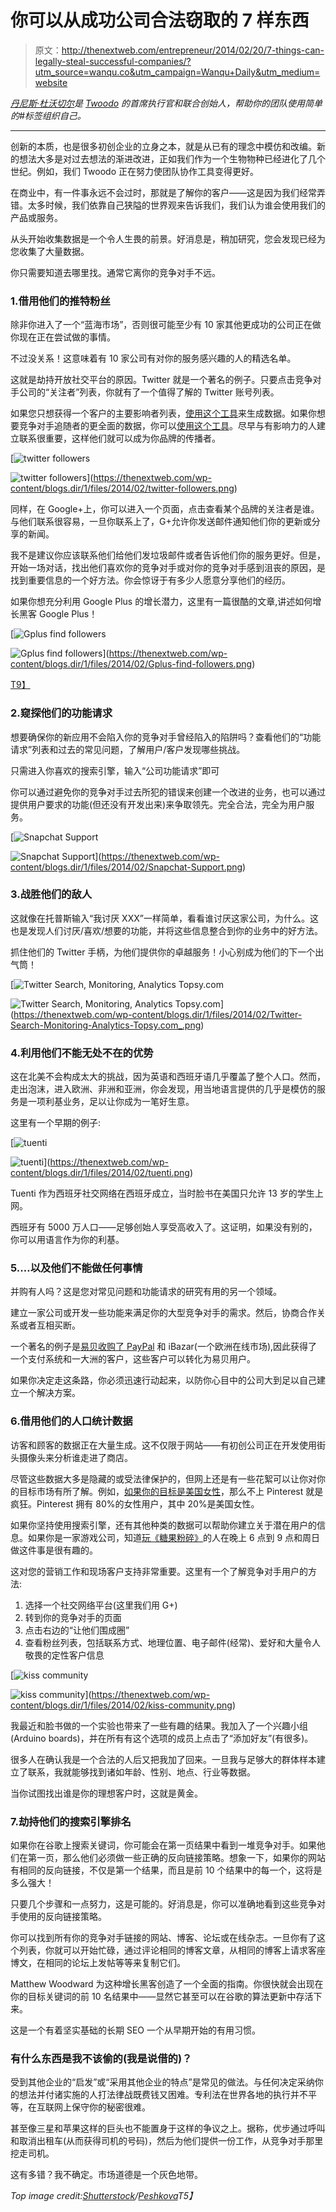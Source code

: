 # 你可以从成功公司合法窃取的 7 样东西

> 原文：<http://thenextweb.com/entrepreneur/2014/02/20/7-things-can-legally-steal-successful-companies/?utm_source=wanqu.co&utm_campaign=Wanqu+Daily&utm_medium=website>

*[丹尼斯·杜沃切尔](https://www.twitter.com/desduvauchelle)是 [Twoodo](http://www.twoodo.com?track=thenextweb&article=6thingsyoucansteal&link=one) 的首席执行官和联合创始人，帮助你的团队使用简单的#标签组织自己。*

* * *

创新的本质，也是很多初创企业的立身之本，就是从已有的理念中模仿和改编。新的想法大多是对过去想法的渐进改进，正如我们作为一个生物物种已经进化了几个世纪。例如，我们 Twoodo 正在努力使团队协作工具变得更好。

在商业中，有一件事永远不会过时，那就是了解你的客户——这是因为我们经常弄错。太多时候，我们依靠自己狭隘的世界观来告诉我们，我们认为谁会使用我们的产品或服务。

从头开始收集数据是一个令人生畏的前景。好消息是，稍加研究，您会发现已经为您收集了大量数据。

你只需要知道去哪里找。通常它离你的竞争对手不远。

### 1.借用他们的推特粉丝

除非你进入了一个“蓝海市场”，否则很可能至少有 10 家其他更成功的公司正在做你现在正在尝试做的事情。

不过没关系！这意味着有 10 家公司有对你的服务感兴趣的人的精选名单。

这就是劫持开放社交平台的原因。Twitter 就是一个著名的例子。只要点击竞争对手公司的“关注者”列表，你就有了一个值得了解的 Twitter 账号列表。

如果您只想获得一个客户的主要影响者列表，[使用这个工具](http://simplymeasured.com/freebies/twitter-follower-analytics)来生成数据。如果你想要竞争对手追随者的更全面的数据，你可以[使用这个工具](http://www.twitonomy.com/)。尽早与有影响力的人建立联系很重要，这样他们就可以成为你品牌的传播者。

[](https://thenextweb.com/wp-content/blogs.dir/1/files/2014/02/twitter-followers.png)

[![twitter followers](img/87a6d8c9ea32371808a9eab4ec52094e.png)

<noscript><img loading="lazy" class="aligncenter size-large wp-image-737958" alt="twitter followers" src="img/87a6d8c9ea32371808a9eab4ec52094e.png" srcset="https://cdn0.tnwcdn.com/wp-content/blogs.dir/1/files/2014/02/twitter-followers-520x417.png 520w, https://cdn0.tnwcdn.com/wp-content/blogs.dir/1/files/2014/02/twitter-followers-220x176.png 220w, https://cdn0.tnwcdn.com/wp-content/blogs.dir/1/files/2014/02/twitter-followers-730x586.png 730w, https://cdn0.tnwcdn.com/wp-content/blogs.dir/1/files/2014/02/twitter-followers.png 749w" data-original-src="https://cdn0.tnwcdn.com/wp-content/blogs.dir/1/files/2014/02/twitter-followers-520x417.png"/></noscript>](https://thenextweb.com/wp-content/blogs.dir/1/files/2014/02/twitter-followers.png) 

[](https://thenextweb.com/wp-content/blogs.dir/1/files/2014/02/twitter-followers.png)

同样，在 Google+上，你可以进入一个页面，点击查看某个品牌的关注者是谁。与他们联系很容易，一旦你联系上了，G+允许你发送邮件通知他们你的更新或分享的新闻。

我不是建议你应该联系他们给他们发垃圾邮件或者告诉他们你的服务更好。但是，开始一场对话，找出他们喜欢你的竞争对手或对你的竞争对手感到沮丧的原因，是找到重要信息的一个好方法。你会惊讶于有多少人愿意分享他们的经历。

如果你想充分利用 Google Plus 的增长潜力，这里有一篇很酷的文章,讲述如何增长黑客 Google Plus！[](https://thenextweb.com/wp-content/blogs.dir/1/files/2014/02/Gplus-find-followers.png)

[![Gplus find followers](img/59136175fd5f1be78fcbc04cc597a548.png)

<noscript><img loading="lazy" class="aligncenter size-large wp-image-737963" alt="Gplus find followers" src="img/59136175fd5f1be78fcbc04cc597a548.png" srcset="https://cdn0.tnwcdn.com/wp-content/blogs.dir/1/files/2014/02/Gplus-find-followers-520x348.png 520w, https://cdn0.tnwcdn.com/wp-content/blogs.dir/1/files/2014/02/Gplus-find-followers-220x147.png 220w, https://cdn0.tnwcdn.com/wp-content/blogs.dir/1/files/2014/02/Gplus-find-followers-730x489.png 730w, https://cdn0.tnwcdn.com/wp-content/blogs.dir/1/files/2014/02/Gplus-find-followers.png 752w" data-original-src="https://cdn0.tnwcdn.com/wp-content/blogs.dir/1/files/2014/02/Gplus-find-followers-520x348.png"/></noscript>](https://thenextweb.com/wp-content/blogs.dir/1/files/2014/02/Gplus-find-followers.png) 

[T9】](https://thenextweb.com/wp-content/blogs.dir/1/files/2014/02/Gplus-find-followers.png)

### 2.窥探他们的功能请求

想要确保你的新应用不会陷入你的竞争对手曾经陷入的陷阱吗？查看他们的“功能请求”列表和过去的常见问题，了解用户/客户发现哪些挑战。

只需进入你喜欢的搜索引擎，输入“公司功能请求”即可

你可以通过避免你的竞争对手过去所犯的错误来创建一个改进的业务，也可以通过提供用户要求的功能(但还没有开发出来)来争取领先。完全合法，完全为用户服务。

[](https://thenextweb.com/wp-content/blogs.dir/1/files/2014/02/Snapchat-Support.png)

[![Snapchat Support](img/981b8ea9fcec3dcde02b62fb0470970e.png)

<noscript><img loading="lazy" class="aligncenter size-large wp-image-737964" alt="Snapchat Support" src="img/981b8ea9fcec3dcde02b62fb0470970e.png" srcset="https://cdn0.tnwcdn.com/wp-content/blogs.dir/1/files/2014/02/Snapchat-Support-520x297.png 520w, https://cdn0.tnwcdn.com/wp-content/blogs.dir/1/files/2014/02/Snapchat-Support-220x125.png 220w, https://cdn0.tnwcdn.com/wp-content/blogs.dir/1/files/2014/02/Snapchat-Support-730x417.png 730w, https://cdn0.tnwcdn.com/wp-content/blogs.dir/1/files/2014/02/Snapchat-Support.png 885w" data-original-src="https://cdn0.tnwcdn.com/wp-content/blogs.dir/1/files/2014/02/Snapchat-Support-520x297.png"/></noscript>](https://thenextweb.com/wp-content/blogs.dir/1/files/2014/02/Snapchat-Support.png) 

[](https://thenextweb.com/wp-content/blogs.dir/1/files/2014/02/Snapchat-Support.png)

### 3.战胜他们的敌人

这就像在托普斯输入“我讨厌 XXX”一样简单，看看谁讨厌这家公司，为什么。这也是发现人们讨厌/喜欢/想要的功能，并将这些信息整合到你的业务中的好方法。

抓住他们的 Twitter 手柄，为他们提供你的卓越服务！小心别成为他们的下一个出气筒！[](https://thenextweb.com/wp-content/blogs.dir/1/files/2014/02/Twitter-Search-Monitoring-Analytics-Topsy.com_.png)

[![Twitter Search, Monitoring,   Analytics   Topsy.com](img/faad63ec03bf33c2a6ff1fa771e35964.png)

<noscript><img loading="lazy" class="aligncenter size-large wp-image-737965" alt="Twitter Search, Monitoring, Analytics Topsy.com" src="img/faad63ec03bf33c2a6ff1fa771e35964.png" srcset="https://cdn0.tnwcdn.com/wp-content/blogs.dir/1/files/2014/02/Twitter-Search-Monitoring-Analytics-Topsy.com_-520x566.png 520w, https://cdn0.tnwcdn.com/wp-content/blogs.dir/1/files/2014/02/Twitter-Search-Monitoring-Analytics-Topsy.com_-220x239.png 220w, https://cdn0.tnwcdn.com/wp-content/blogs.dir/1/files/2014/02/Twitter-Search-Monitoring-Analytics-Topsy.com_-730x795.png 730w, https://cdn0.tnwcdn.com/wp-content/blogs.dir/1/files/2014/02/Twitter-Search-Monitoring-Analytics-Topsy.com_.png 994w" data-original-src="https://cdn0.tnwcdn.com/wp-content/blogs.dir/1/files/2014/02/Twitter-Search-Monitoring-Analytics-Topsy.com_-520x566.png"/></noscript>](https://thenextweb.com/wp-content/blogs.dir/1/files/2014/02/Twitter-Search-Monitoring-Analytics-Topsy.com_.png) 

[](https://thenextweb.com/wp-content/blogs.dir/1/files/2014/02/Twitter-Search-Monitoring-Analytics-Topsy.com_.png)

### 4.利用他们不能无处不在的优势

这在北美不会构成太大的挑战，因为英语和西班牙语几乎覆盖了整个人口。然而，走出泡沫，进入欧洲、非洲和亚洲，你会发现，用当地语言提供的几乎是模仿的服务是一项利基业务，足以让你成为一笔好生意。

这里有一个早期的例子:

[](https://thenextweb.com/wp-content/blogs.dir/1/files/2014/02/tuenti.png)

[![tuenti](img/19f26f20dc9b5856266c7635139d044d.png)

<noscript><img loading="lazy" class="aligncenter size-full wp-image-737966" alt="tuenti" src="img/19f26f20dc9b5856266c7635139d044d.png" srcset="https://cdn0.tnwcdn.com/wp-content/blogs.dir/1/files/2014/02/tuenti.png 419w, https://cdn0.tnwcdn.com/wp-content/blogs.dir/1/files/2014/02/tuenti-220x97.png 220w" data-original-src="https://cdn0.tnwcdn.com/wp-content/blogs.dir/1/files/2014/02/tuenti.png"/></noscript>](https://thenextweb.com/wp-content/blogs.dir/1/files/2014/02/tuenti.png) 

[](https://thenextweb.com/wp-content/blogs.dir/1/files/2014/02/tuenti.png)

Tuenti 作为西班牙社交网络在西班牙成立，当时脸书在美国只允许 13 岁的学生上网。

西班牙有 5000 万人口——足够创始人享受高收入了。这证明，如果没有别的，你可以用语言作为你的利基。

### 5.…以及他们不能做任何事情

并购有人吗？这是您对常见问题和功能请求的研究有用的另一个领域。

建立一家公司或开发一些功能来满足你的大型竞争对手的需求。然后，协商合作关系或者互相买断。

一个著名的例子是[易贝收购了 PayPal](http://investor.ebay.com/releasedetail.cfm?releaseid=84142) 和 iBazar(一个欧洲在线市场),因此获得了一个支付系统和一大洲的客户，这些客户可以转化为易贝用户。

如果你决定走这条路，你必须迅速行动起来，以防你心目中的公司大到足以自己建立一个解决方案。

### 6.借用他们的人口统计数据

访客和顾客的数据正在大量生成。这不仅限于网站——有初创公司正在开发使用街头摄像头来分析谁走进了商店。

尽管这些数据大多是隐藏的或受法律保护的，但网上还是有一些花絮可以让你对你的目标市场有所了解。例如，[如果你的目标是美国女性](http://expandedramblings.com/index.php/pinterest-stats/)，那么不上 Pinterest 就是疯狂。Pinterest 拥有 80%的女性用户，其中 20%是美国女性。

如果你坚持使用搜索引擎，还有其他种类的数据可以帮助你建立关于潜在用户的信息。如果你是一家游戏公司，知道[玩《糖果粉碎》](http://techcrunch.com/2013/11/15/ahead-of-possible-ipo-king-reveals-candy-crush-hits-half-a-billion-installs-150-billion-plays-to-date/)的人在晚上 6 点到 9 点和周日做这件事是很有趣的。

这对您的营销工作和现场客户支持非常重要。这里有一个了解竞争对手用户的方法:

1.  选择一个社交网络平台(这里我们用 G+)
2.  转到你的竞争对手的页面
3.  点击右边的“让他们围成圈”
4.  查看粉丝列表，包括联系方式、地理位置、电子邮件(经常)、爱好和大量令人敬畏的定性客户信息

[](https://thenextweb.com/wp-content/blogs.dir/1/files/2014/02/kiss-community.png)

[![kiss community](img/63df4ebc732bba7d7bc4c6597d3ee17f.png)

<noscript><img loading="lazy" class="aligncenter size-large wp-image-737967" alt="kiss community" src="img/63df4ebc732bba7d7bc4c6597d3ee17f.png" srcset="https://cdn0.tnwcdn.com/wp-content/blogs.dir/1/files/2014/02/kiss-community-520x419.png 520w, https://cdn0.tnwcdn.com/wp-content/blogs.dir/1/files/2014/02/kiss-community-220x177.png 220w, https://cdn0.tnwcdn.com/wp-content/blogs.dir/1/files/2014/02/kiss-community-730x588.png 730w, https://cdn0.tnwcdn.com/wp-content/blogs.dir/1/files/2014/02/kiss-community.png 740w" data-original-src="https://cdn0.tnwcdn.com/wp-content/blogs.dir/1/files/2014/02/kiss-community-520x419.png"/></noscript>](https://thenextweb.com/wp-content/blogs.dir/1/files/2014/02/kiss-community.png) 

[](https://thenextweb.com/wp-content/blogs.dir/1/files/2014/02/kiss-community.png)

我最近和脸书做的一个实验也带来了一些有趣的结果。我加入了一个兴趣小组(Arduino boards)，并在所有有这个选项的成员上点击了“添加好友”(有很多)。

很多人在确认我是一个合法的人后又把我加了回来。一旦我与足够大的群体样本建立了联系，我就能够找到诸如年龄、性别、地点、行业等数据。

当你试图找出谁是你的理想客户时，这就是黄金。

### 7.劫持他们的搜索引擎排名

如果你在谷歌上搜索关键词，你可能会在第一页结果中看到一堆竞争对手。如果他们在第一页，那么他们必须做一些正确的反向链接策略。想象一下，如果你的网站有相同的反向链接，不仅是第一个结果，而且是前 10 个结果中的每一个，这将是多么强大！

只要几个步骤和一点努力，这是可能的。好消息是，你可以准确地看到这些竞争对手使用的反向链接策略。

你可以找到所有你的竞争对手链接的网站、博客、论坛或在线杂志。一旦你有了这个列表，你就可以开始忙碌，通过评论相同的博客文章，从相同的博客上请求客座博文，在相同的论坛上发帖等等来复制它们。

Matthew Woodward 为这种增长黑客创造了一个全面的指南。你很快就会出现在你的目标关键词的前 10 名结果中——显然它甚至可以在谷歌的算法更新中存活下来。

这是一个有着坚实基础的长期 SEO 一个从早期开始的有用习惯。

### 有什么东西是我不该偷的(我是说借的)？

受到其他企业的“启发”或“采用其他企业的特点”是常见的做法。与任何决定采纳你的想法并付诸实施的人打法律战既费钱又困难。专利法在世界各地的执行并不平等，在互联网上保守你的秘密很难。

甚至像三星和苹果这样的巨头也不能置身于这样的争议之上。据称，优步通过呼叫和取消出租车(从而获得司机的号码)，然后为他们提供一份工作，从竞争对手那里挖走司机。

这有多错？我不确定。市场道德是一个灰色地带。

*Top image credit:[Shutterstock](http://www.shutterstock.com/pic-129266471/stock-photo-lightbulbs-on-yellow-background-idea-concept.html)/[Peshkova](http://www.shutterstock.com/gallery-655432p1.html)T5】*
